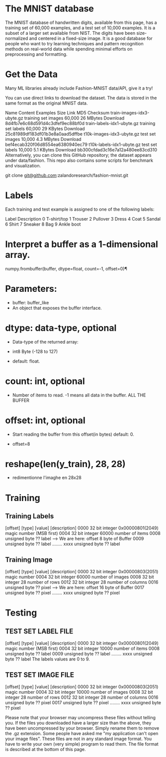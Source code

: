 
# The MNIST database
The MNIST database of handwritten digits, available from this page, has a training set of 60,000 examples, and a test set of 10,000 examples. It is a subset of a larger set available from NIST. The digits have been size-normalized and centered in a fixed-size image.
It is a good database for people who want to try learning techniques and pattern recognition methods on real-world data while spending minimal efforts on preprocessing and formatting.

# Get the Data

Many ML libraries already include Fashion-MNIST data/API, give it a try!

You can use direct links to download the dataset. The data is stored in the same format as the original MNIST data.

Name	Content	Examples	Size	Link	MD5 Checksum
train-images-idx3-ubyte.gz	training set images	60,000	26 MBytes	Download	8d4fb7e6c68d591d4c3dfef9ec88bf0d
train-labels-idx1-ubyte.gz	training set labels	60,000	29 KBytes	Download	25c81989df183df01b3e8a0aad5dffbe
t10k-images-idx3-ubyte.gz	test set images	10,000	4.3 MBytes	Download	bef4ecab320f06d8554ea6380940ec79
t10k-labels-idx1-ubyte.gz	test set labels	10,000	5.1 KBytes	Download	bb300cfdad3c16e7a12a480ee83cd310
Alternatively, you can clone this GitHub repository; the dataset appears under data/fashion. This repo also contains some scripts for benchmark and visualization.

git clone git@github.com:zalandoresearch/fashion-mnist.git


# Labels
Each training and test example is assigned to one of the following labels:

Label	Description
0	T-shirt/top
1	Trouser
2	Pullover
3	Dress
4	Coat
5	Sandal
6	Shirt
7	Sneaker
8	Bag
9	Ankle boot

# Interpret a buffer as a 1-dimensional array.

numpy.frombuffer(buffer, dtype=float, count=-1, offset=0)¶

# Parameters:
* buffer: buffer_like
* An object that exposes the buffer interface.

# dtype: data-type, optional
* Data-type of the returned array: 
- int8 Byte (-128 to 127)

* default: float.

# count: int, optional
* Number of items to read. -1 means all data in the buffer. ALL THE BUFFER

# offset: int, optional
* Start reading the buffer from this offset(in bytes) default: 0.  
- offset=8


# reshape(len(y_train), 28, 28)
* redimentionne l'imaghe en 28x28

# Training 

## Training Labels

[offset] [type]          [value]          [description] 
0000     32 bit integer  0x00000801(2049) magic number (MSB first) 
0004     32 bit integer  60000            number of items 
0008     unsigned byte   ??               label --> We are here: offset 8 byte of Buffer
0009     unsigned byte   ??               label 
........ 
xxxx     unsigned byte   ??               label


## Training Image

[offset] [type]          [value]          [description] 
0000     32 bit integer  0x00000803(2051) magic number 
0004     32 bit integer  60000            number of images 
0008     32 bit integer  28               number of rows 
0012     32 bit integer  28               number of columns 
0016     unsigned byte   ??               pixel --> We are here: offset 16 byte of Buffer
0017     unsigned byte   ??               pixel 
........ 
xxxx     unsigned byte   ??               pixel


# Testing 

## TEST SET LABEL FILE 
[offset] [type]          [value]          [description] 
0000     32 bit integer  0x00000801(2049) magic number (MSB first) 
0004     32 bit integer  10000            number of items 
0008     unsigned byte   ??               label 
0009     unsigned byte   ??               label 
........ 
xxxx     unsigned byte   ??               label
The labels values are 0 to 9.

## TEST SET IMAGE FILE
[offset] [type]          [value]          [description] 
0000     32 bit integer  0x00000803(2051) magic number 
0004     32 bit integer  10000            number of images 
0008     32 bit integer  28               number of rows 
0012     32 bit integer  28               number of columns 
0016     unsigned byte   ??               pixel 
0017     unsigned byte   ??               pixel 
........ 
xxxx     unsigned byte   ??               pixel


Please note that your browser may uncompress these files without telling you. If the files you downloaded have a larger size than the above, they have been uncompressed by your browser. Simply rename them to remove the .gz extension. Some people have asked me "my application can't open your image files". These files are not in any standard image format. You have to write your own (very simple) program to read them. The file format is described at the bottom of this page.


